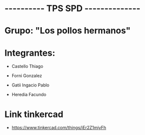 # ---------- TPS SPD --------------


# Grupo: "Los pollos hermanos"


# Integrantes:
  - Castello Thiago
  
  - Forni Gonzalez
  
  - Gatii Ingacio Pablo
 
  - Heredia Facundo

# Link tinkercad

  - https://www.tinkercad.com/things/iEr2Z1miyFh
